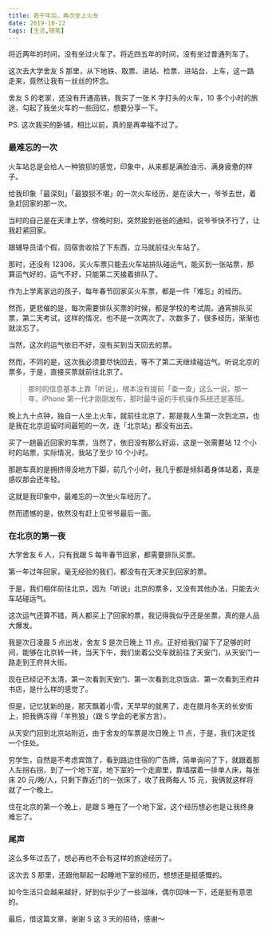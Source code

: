 ```yaml
---
title: 若干年后，再次坐上火车
date: 2019-10-22
tags: [生活,随笔]
---
```


将近两年的时间，没有坐过火车了。将近四五年的时间，没有坐过普通列车了。

这次去大学舍友 S 那里，从下地铁、取票、进站、检票、进站台、上车，这一路走来，竟然让我有一丝丝的怀念。

舍友 S 的老家，还没有开通高铁，我买了一张 K 字打头的火车，10 多个小时的旅途，勾起了我坐火车的一些回忆，想要分享一下。

PS. 这次我买的卧铺，相比以前，真的是再幸福不过了。

### 最难忘的一次
火车站总是会给人一种狼狈的感觉，印象中，从来都是满脸油污、满身疲惫的样子。

给我印象「最深刻」「最狼狈不堪」的一次火车经历，是在读大一，爷爷去世，着急赶回家的那一次。

当时的自己是在天津上学，傍晚时刻，突然接到爸爸的通知，说爷爷快不行了，让我赶紧回家。

跟辅导员请个假，回宿舍收拾了下东西，立马就前往火车站了。

那时，还没有 12306，买火车票只能去火车站排队碰运气，能买到一张站票，那算运气好的，运气不好，只能第二天接着排队了。

作为上学离家远的孩子，每年春节回家买火车票，都是一件「难忘」的经历。

然而，更悲催的是，每次需要排队买票的时候，都是学校的考试周。通宵排队买票，第二天考试，这样的情况，也不是一次两次了。次数多了，很多经历，渐渐也就淡忘了。

当然，这次的运气依旧不好，没有买到当天回去的票。

然而，不同的是，这次我必须要尽快回去，等不了第二天继续碰运气。听说北京的票多，于是，直接买票就前往北京了。

> 那时的信息基本上靠「听说」，根本没有提前「查一查」这么一说，那一年，iPhone 第一代才刚刚发布，那时最牛逼的手机操作系统还是塞班。

晚上九十点钟，独自一人坐上火车，就前往北京了，那是我人生第一次到北京，也是我在北京逗留时间最短的一次，连「北京站」都没有出去。

买了一趟最近回家的车票，当然了，依旧没有那么好运，这是一张需要站 12 个小时的站票，实际情况，我站了至少 10 个小时。

那趟车真的是拥挤得没地方下脚，前几个小时，我几乎都是倾斜着身体站着，真是感叹那会还年轻。

这就是我印象中，最难忘的一次坐火车经历了。

然而遗憾的是，依然没有赶上见爷爷最后一面。

### 在北京的第一夜

大学舍友 6 人，只有我跟 S 每年春节回家，都需要排队买票。

第一年过年回家，毫无经验的我们，都没有在天津买到回家的票。

于是，我们相伴前往北京，因为「听说」北京的票多，又没有其他办法，只能去火车站碰运气。

这次运气还算不错，两人都买上了回家的票，我记得我似乎还是坐票，真的是人品大爆发。

我是次日凌晨 5 点出发，舍友 S 是次日晚上 11 点。正好给我们留下了足够的时间，能够在北京转一转，当天下午，我们坐着公交车就前往了天安门，从天安门一路走到王府井大街。

现在已经记不太清，第一次看到天安门、第一次看到北京饭店、第一次看到王府井书店，是什么样的感觉了。

但是，记忆犹新的是，那天飘着小雪，天早早的就黑了，走在腊月冬天的长安街上，把我俩冻得「羊熊狼」（跟 S 学会的老家方言）。

从天安门回到北京站附近，由于舍友的车票是次日晚上 11 点，于是，我们决定找一个住处。

穷学生，自然是不考虑宾馆了，看到路边住宿的广告牌，简单询问了下，就跟着那人左拐右拐，到了一个地下室，地下室的一个走廊里，靠墙摆着一排单人床，每张床 20 元/晚/人，只剩下靠近门的一张床了，收了我两每人 15 元，我俩就这样将就了一个晚上。

住在北京的第一个晚上，是跟 S 睡在了一个地下室，这个经历想必也是让我终身难忘了。

### 尾声
这么多年过去了，想必再也不会有这样的旅途经历了。

这次去 S 那里，还跟他聊起一起睡地下室的经历，想想还是挺感慨的。

如今生活只会越来越好，好到似乎少了一些滋味，偶尔回味一下，还是挺有意思的。

最后，借这篇文章，谢谢 S 这 3 天的招待，感谢～